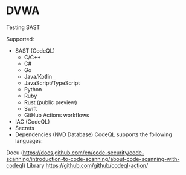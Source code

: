 # DVWA
Testing SAST

Supported:
- SAST (CodeQL)
  - C/C++
  - C#
  - Go
  - Java/Kotlin
  - JavaScript/TypeScript
  - Python
  - Ruby
  - Rust (public preview)
  - Swift
  - GitHub Actions workflows
- IAC (CodeQL)
- Secrets
- Dependencies (NVD Database)
CodeQL supports the following languages:



Docu (https://docs.github.com/en/code-security/code-scanning/introduction-to-code-scanning/about-code-scanning-with-codeql)
Library https://github.com/github/codeql-action/
